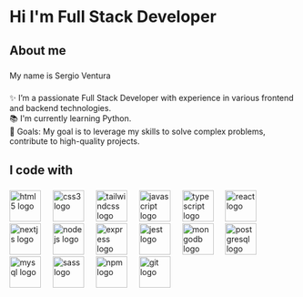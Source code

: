 <h1 align="left">Hi I'm Full Stack Developer</h1>

###

<h2 align="left">About me</h2>

###

<p align="left">My name is Sergio Ventura</p>

###

<p align="left">✨  I’m a passionate Full Stack Developer with experience in various frontend and backend technologies.<br>📚 I'm currently learning Python.<br>🎯 Goals: My goal is to leverage my skills to solve complex problems, contribute to high-quality projects.</p>

###

<h2 align="left">I code with</h2>

###

<div align="left">
  <img src="https://cdn.jsdelivr.net/gh/devicons/devicon/icons/html5/html5-original.svg" height="55" alt="html5 logo"  />
  <img width="13" />
  <img src="https://cdn.jsdelivr.net/gh/devicons/devicon/icons/css3/css3-original.svg" height="55" alt="css3 logo"  />
  <img width="13" />
  <img src="https://cdn.simpleicons.org/tailwindcss/06B6D4" height="55" alt="tailwindcss logo"  />
  <img width="13" />
  <img src="https://skillicons.dev/icons?i=js" height="55" alt="javascript logo"  />
  <img width="13" />
  <img src="https://skillicons.dev/icons?i=ts" height="55" alt="typescript logo"  />
  <img width="13" />
  <img src="https://cdn.jsdelivr.net/gh/devicons/devicon/icons/react/react-original.svg" height="55" alt="react logo"  />
  <img width="13" />
  <img src="https://cdn.jsdelivr.net/gh/devicons/devicon/icons/nextjs/nextjs-original.svg" height="55" alt="nextjs logo"  />
  <img width="13" />
  <img src="https://skillicons.dev/icons?i=nodejs" height="55" alt="nodejs logo"  />
  <img width="13" />
  <img src="https://skillicons.dev/icons?i=express" height="55" alt="express logo"  />
  <img width="13" />
  <img src="https://cdn.jsdelivr.net/gh/devicons/devicon/icons/jest/jest-plain.svg" height="55" alt="jest logo"  />
  <img width="13" />
  <img src="https://cdn.jsdelivr.net/gh/devicons/devicon/icons/mongodb/mongodb-original.svg" height="55" alt="mongodb logo"  />
  <img width="13" />
  <img src="https://cdn.jsdelivr.net/gh/devicons/devicon/icons/postgresql/postgresql-original.svg" height="55" alt="postgresql logo"  />
  <img width="13" />
  <img src="https://cdn.jsdelivr.net/gh/devicons/devicon/icons/mysql/mysql-original.svg" height="55" alt="mysql logo"  />
  <img width="13" />
  <img src="https://cdn.jsdelivr.net/gh/devicons/devicon/icons/sass/sass-original.svg" height="55" alt="sass logo"  />
  <img width="13" />
  <img src="https://cdn.jsdelivr.net/gh/devicons/devicon/icons/npm/npm-original-wordmark.svg" height="55" alt="npm logo"  />
  <img width="13" />
  <img src="https://cdn.jsdelivr.net/gh/devicons/devicon/icons/git/git-original.svg" height="55" alt="git logo"  />
</div>

###

